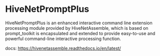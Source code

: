 # HiveNetPromptPlus

HiveNetPromptPlus is an enhanced interactive command line extension processing module provided by HiveNetAssemble, which is based on prompt_toolkit is encapsulated and extended to provide easy-to-use and powerful command-line interactive processing function.

docs: https://hivenetassemble.readthedocs.io/en/latest/
